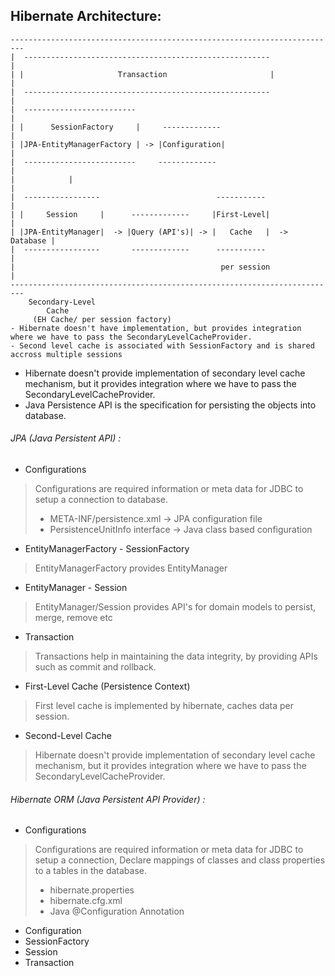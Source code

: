 
## Hibernate Architecture:

```
-------------------------------------------------------------------------
|  -------------------------------------------------------              |
| |                     Transaction                       |             |
|  -------------------------------------------------------              |
|  -------------------------                                            |
| |      SessionFactory     |     -------------                         |
| |JPA-EntityManagerFactory | -> |Configuration|                        |
|  -------------------------     -------------                          |
|            |                                                          |
|  -----------------                          -----------               |
| |     Session     |      -------------     |First-Level|              |
| |JPA-EntityManager|  -> |Query (API's)| -> |   Cache   |  -> Database |
|  -----------------       -------------      -----------               |
|                                              per session              |
-------------------------------------------------------------------------
    Secondary-Level
        Cache 
     (EH Cache/ per session factory)
- Hibernate doesn't have implementation, but provides integration where we have to pass the SecondaryLevelCacheProvider.
- Second level cache is associated with SessionFactory and is shared accross multiple sessions
```
- Hibernate doesn't provide implementation of secondary level cache mechanism, but it provides integration where we have to pass the SecondaryLevelCacheProvider.
- Java Persistence API is the specification for persisting the objects into database.

###### JPA (Java Persistent API) :

- Configurations
> Configurations are required information or meta data for JDBC to setup a connection to database. <br>
> - META-INF/persistence.xml -> JPA configuration file <br>
> - PersistenceUnitInfo interface -> Java class based configuration

- EntityManagerFactory - SessionFactory 
> EntityManagerFactory provides EntityManager

- EntityManager - Session 
> EntityManager/Session provides API's for domain models to persist, merge, remove etc

- Transaction 
> Transactions help in maintaining the data integrity, by providing APIs such as commit and rollback.

- First-Level Cache (Persistence Context)
> First level cache is implemented by hibernate, caches data per session.

- Second-Level Cache 
> Hibernate doesn't provide implementation of secondary level cache mechanism, but it provides integration where we have to pass the SecondaryLevelCacheProvider.

###### Hibernate ORM (Java Persistent API Provider) :

- Configurations
> Configurations are required information or meta data for JDBC to setup a connection, Declare mappings of classes and class properties to a tables in the database. <br>
> - hibernate.properties <br>
> - hibernate.cfg.xml <br>
> - Java @Configuration Annotation <br>

- Configuration 
- SessionFactory 
- Session 
- Transaction 